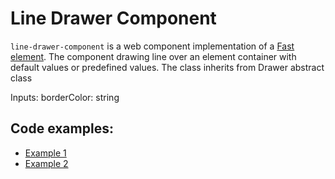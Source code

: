# Line Drawer Component

`line-drawer-component` is a web component implementation of a [Fast element](https://www.fast.design/).
The component drawing line over an element container with default values or predefined values.
The class inherits from Drawer abstract class

Inputs:
borderColor: string

## Code examples:

-   [Example 1](../examples/example.html)
-   [Example 2](../examples/example.video.html)